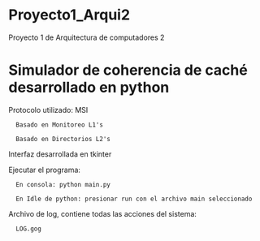 # Proyecto1_Arqui2
Proyecto 1 de Arquitectura de computadores 2

# Simulador de coherencia de caché desarrollado en python

Protocolo utilizado: MSI

      Basado en Monitoreo L1's
      
      Basado en Directorios L2's
      
Interfaz desarrollada en tkinter

Ejecutar el programa:

      En consola: python main.py
  
      En Idle de python: presionar run con el archivo main seleccionado
  
Archivo de log, contiene todas las acciones del sistema:

      LOG.gog
  
 
